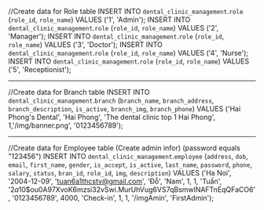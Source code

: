//Create data for Role table
INSERT INTO `dental_clinic_management`.`role` (`role_id`, `role_name`) VALUES ('1', 'Admin');
INSERT INTO `dental_clinic_management`.`role` (`role_id`, `role_name`) VALUES ('2', 'Manager');
INSERT INTO `dental_clinic_management`.`role` (`role_id`, `role_name`) VALUES ('3', 'Doctor');
INSERT INTO `dental_clinic_management`.`role` (`role_id`, `role_name`) VALUES ('4', 'Nurse');
INSERT INTO `dental_clinic_management`.`role` (`role_id`, `role_name`) VALUES ('5', 'Receptionist');

---------------------------------------------------------------------------------------------------------
//Create data for Branch table
INSERT INTO `dental_clinic_management`.`branch` (`branch_name`, `branch_address`, `branch_description`, `is_active`, `branch_img`, `branch_phone`) VALUES ('Hai Phong\'s Dental', 'Hai Phong', 'The dental clinic top 1 Hai Phong', 1,'/img/banner.png', '0123456789');

-----------------------------------------------------------------------------------------------------------
//Create data for Employee table (Create admin infor) (password equals "123456")
INSERT INTO `dental_clinic_management`.`employee` 
(`address`, `dob`, `email`, `first_name`, `gender`, `is_accept`, `is_active`, `last_name`, `password`, `phone`, `salary`, `status`, `bran_id`, `role_id`, `img`, `description`) 
VALUES 
('Ha Noi', '2004-12-09', 'tuan6a1thcstv@gmail.com', 'Đỗ', 'Nam', 1, 1, 'Tuấn', '$2a$10$ou0A97XvoK6mzsi32vSwi.MurUhVug6VS7qBsmwlNAFTnEqQFaCO6', '0123456789', 4000, 'Check-in', 1, 1, '/imgAmin', 'FirstAdmin');
